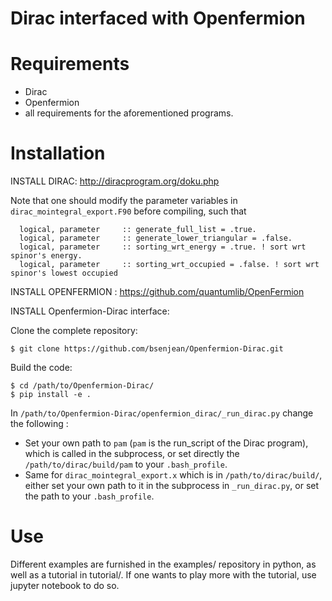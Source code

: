 # Dirac interfaced with Openfermion

# Requirements

- Dirac 
- Openfermion
- all requirements for the aforementioned programs.

# Installation

INSTALL DIRAC: http://diracprogram.org/doku.php

Note that one should modify the parameter variables in ```dirac_mointegral_export.F90``` before compiling,
such that

```
  logical, parameter     :: generate_full_list = .true.
  logical, parameter     :: generate_lower_triangular = .false.
  logical, parameter     :: sorting_wrt_energy = .true. ! sort wrt spinor's energy.
  logical, parameter     :: sorting_wrt_occupied = .false. ! sort wrt spinor's lowest occupied
```

INSTALL OPENFERMION : https://github.com/quantumlib/OpenFermion

INSTALL Openfermion-Dirac interface:

Clone the complete repository:
```
$ git clone https://github.com/bsenjean/Openfermion-Dirac.git
```

Build the code:
```
$ cd /path/to/Openfermion-Dirac/
$ pip install -e .
```

In ```/path/to/Openfermion-Dirac/openfermion_dirac/_run_dirac.py``` change the following :
- Set your own path to ```pam``` (```pam``` is the run_script of the Dirac program), which is called in the subprocess,
or set directly the ```/path/to/dirac/build/pam``` to your ```.bash_profile```.
- Same for ```dirac_mointegral_export.x``` which is in ```/path/to/dirac/build/```, either set
your own path to it in the subprocess in ```_run_dirac.py```, or set the path to your ```.bash_profile```.


# Use

Different examples are furnished in the examples/ repository in python, as well as a tutorial in tutorial/. If one wants to play more with the tutorial, use jupyter notebook to do so.
